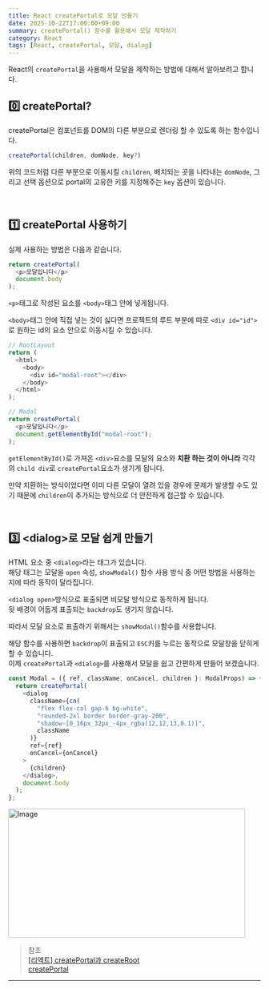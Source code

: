 ```yaml
---
title: React createPortal로 모달 만들기
date: 2025-10-22T17:00:00+09:00
summary: createPortal() 함수를 활용해서 모달 제작하기
category: React
tags: [React, createPortal, 모달, dialog]
---
```


React의 `createPortal`을 사용해서 모달을 제작하는 방법에 대해서 알아보려고 합니다.

## 0️⃣ createPortal?

createPortal은 컴포넌트를 DOM의 다른 부분으로 렌더링 할 수 있도록 하는 함수입니다.

```typescript
createPortal(children, domNode, key?)
```

위의 코드처럼 다른 부분으로 이동시킬 `children`, 배치되는 곳을 나타내는 `domNode`, 그리고 선택 옵션으로 portal의 고유한 키를 지정해주는 `key` 옵션이 있습니다.

<br />

## 1️⃣ createPortal 사용하기

실제 사용하는 방법은 다음과 같습니다.

```typescript
return createPortal(
  <p>모달입니다</p>
  document.body
);
```

`<p>`태그로 작성된 요소를 `<body>`태그 안에 넣게됩니다.

`<body>`태그 안에 직접 넣는 것이 싫다면 프로젝트의 루트 부분에 따로 `<div id="id">`로 원하는 id의 요소 안으로 이동시킬 수 있습니다.

```typescript
// RootLayout
return (
  <html>
    <body>
      <div id="modal-root"></div>
    </body>
  </html>
);

// Modal
return createPortal(
  <p>모달입니다</p>
  document.getElementById("modal-root");
);
```

`getElementById()`로 가져온 `<div>`요소를 모달의 요소와 **치환 하는 것이 아니라**
각각의 `child div`로 `createPortal`요소가 생기게 됩니다.

만약 치환하는 방식이었다면 이미 다른 모달이 열려 있을 경우에 문제가 발생할 수도 있기 때문에
`children`이 추가되는 방식으로 더 안전하게 접근할 수 있습니다.

<br />

## 3️⃣ \<dialog>로 모달 쉽게 만들기

HTML 요소 중 `<dialog>`라는 태그가 있습니다.  
해당 태그는 모달을 `open` 속성, `showModal()` 함수 사용 방식 중 어떤 방법을 사용하는지에 따라 동작이 달라집니다.

`<dialog open>`방식으로 표출되면 비모달 방식으로 동작하게 됩니다.  
뒷 배경이 어둡게 표출되는 `backdrop`도 생기지 않습니다.

따라서 모달 요소로 표출하기 위해서는 `showModal()`함수를 사용합니다.

해당 함수를 사용하면 `backdrop`이 표출되고 `ESC`키를 누르는 동작으로 모달창을 닫히게 할 수 있습니다.  
이제 `createPortal`과 `<dialog>`를 사용해서 모달을 쉽고 간편하게 만들어 보겠습니다.

```typescript
const Modal = ({ ref, className, onCancel, children }: ModalProps) => {
  return createPortal(
    <dialog
      className={cn(
        "flex flex-col gap-6 bg-white",
        "rounded-2xl border border-gray-200",
        "shadow-[0_16px_32px_-4px_rgba(12,12,13,0.1)]",
        className
      )}
      ref={ref}
      onCancel={onCancel}
    >
      {children}
    </dialog>,
    document.body
  );
};
```

<img width="473" height="258" alt="Image" src="https://github-production-user-asset-6210df.s3.amazonaws.com/124661622/504108708-213e9a0d-c7dc-44b8-a788-cd2b09bd37cf.png?X-Amz-Algorithm=AWS4-HMAC-SHA256&X-Amz-Credential=AKIAVCODYLSA53PQK4ZA%2F20251022%2Fus-east-1%2Fs3%2Faws4_request&X-Amz-Date=20251022T092905Z&X-Amz-Expires=300&X-Amz-Signature=44a9d0e3f073126f26f24a99045d14604275a9b58ff2cdbae076d9660f75b270&X-Amz-SignedHeaders=host" />
<br />

> 참조  
> [[리액트] createPortal과 createRoot](https://ko.react.dev/reference/react-dom/createPortal#rendering-a-modal-dialog-with-a-portal)  
> [createPortal](https://ko.react.dev/reference/react-dom/createPortal#rendering-a-modal-dialog-with-a-portal)

---
